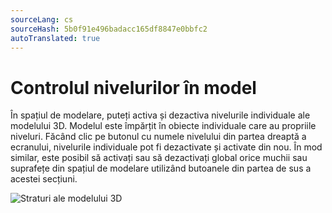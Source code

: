 ```yaml
---
sourceLang: cs
sourceHash: 5b0f91e496badacc165df8847e0bbfc2
autoTranslated: true
---
```


# Controlul nivelurilor în model

În spațiul de modelare, puteți activa și dezactiva nivelurile individuale ale modelului 3D. Modelul este împărțit în obiecte individuale care au propriile niveluri. Făcând clic pe butonul cu numele nivelului din partea dreaptă a ecranului, nivelurile individuale pot fi dezactivate și activate din nou. În mod similar, este posibil să activați sau să dezactivați global orice muchii sau suprafețe din spațiul de modelare utilizând butoanele din partea de sus a acestei secțiuni.


![Straturi ale modelului 3D](img/layersModel.gif)